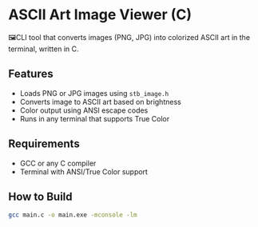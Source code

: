 # ASCII Art Image Viewer (C)

🖼️CLI tool that converts images (PNG, JPG) into colorized ASCII art in the terminal, written in C.

## Features
- Loads PNG or JPG images using `stb_image.h`
- Converts image to ASCII art based on brightness
- Color output using ANSI escape codes
- Runs in any terminal that supports True Color

## Requirements
- GCC or any C compiler
- Terminal with ANSI/True Color support

## How to Build

```bash
gcc main.c -o main.exe -mconsole -lm
